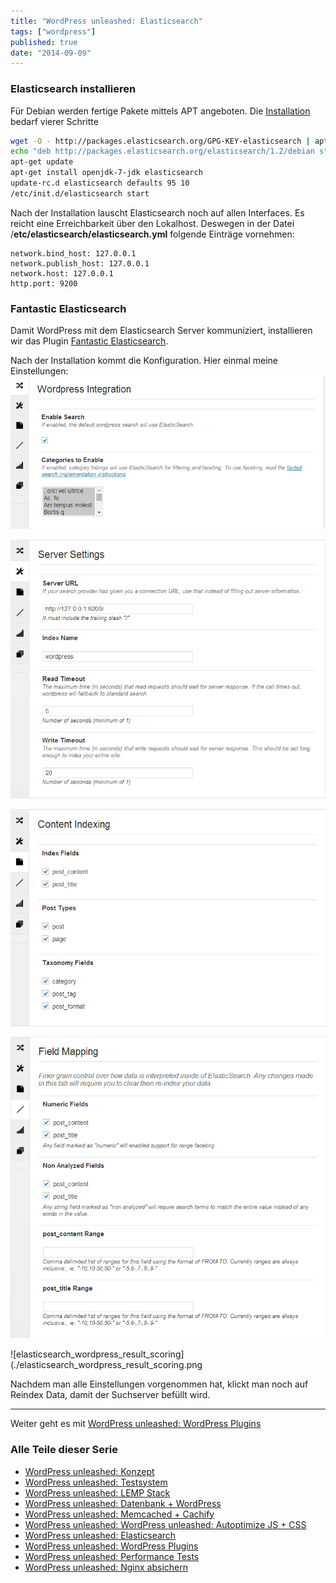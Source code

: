 ```yaml
---
title: "WordPress unleashed: Elasticsearch"
tags: ["wordpress"]
published: true
date: "2014-09-09"
---
```


### Elasticsearch installieren

Für Debian werden fertige Pakete mittels APT angeboten. Die [Installation](http://www.elasticsearch.org/guide/en/elasticsearch/reference/current/setup-repositories.html) bedarf vierer Schritte

```bash
wget -O - http://packages.elasticsearch.org/GPG-KEY-elasticsearch | apt-key add -
echo "deb http://packages.elasticsearch.org/elasticsearch/1.2/debian stable main" > /etc/apt/sources.list.d/elasticsearch.list
apt-get update
apt-get install openjdk-7-jdk elasticsearch
update-rc.d elasticsearch defaults 95 10
/etc/init.d/elasticsearch start
```

Nach der Installation lauscht Elasticsearch noch auf allen Interfaces. Es reicht eine Erreichbarkeit über den Lokalhost. Deswegen in der Datei /**etc/elasticsearch/elasticsearch.yml** folgende Einträge vornehmen:  

```
network.bind_host: 127.0.0.1
network.publish_host: 127.0.0.1
network.host: 127.0.0.1
http.port: 9200
```

### Fantastic Elasticsearch

Damit WordPress mit dem Elasticsearch Server kommuniziert, installieren wir das Plugin [Fantastic Elasticsearch](http://wordpress.org/plugins/fantastic-elasticsearch/).

Nach der Installation kommt die Konfiguration. Hier einmal meine Einstellungen:  
![elasticsearch_wordpress_integration](./elasticsearch_wordpress_integration.png)

![elasticsearch_wordpress_server_settings](./elasticsearch_wordpress_server_settings.png)

![elasticsearch_wordpress_content_indexing](./elasticsearch_wordpress_content_indexing.png)

![elasticsearch_wordpress_field_mapping](./elasticsearch_wordpress_field_mapping.png)

![elasticsearch_wordpress_result_scoring](./elasticsearch_wordpress_result_scoring.png

Nachdem man alle Einstellungen vorgenommen hat, klickt man noch auf Reindex Data, damit der Suchserver befüllt wird.

___
Weiter geht es mit [WordPress unleashed: WordPress Plugins](/wordpress-unleashed-wordpress-plugins/ "Wordpress unleashed: WordPress Plugins")

### Alle Teile dieser Serie

- [WordPress unleashed: Konzept](/wordpress-unleashed-konzept/ "Wordpress unleashed: Konzept")
- [WordPress unleashed: Testsystem](/wordpress-unleashed-testsystem/ "Wordpress unleashed: Testsystem")
- [WordPress unleashed: LEMP Stack](/wordpress-unleashed-lemp-stack/ "Wordpress unleashed: LEMP Stack")
- [WordPress unleashed: Datenbank + WordPress](/wordpress-unleashed-datenbank-wordpress/ "Wordpress unleashed: Datenbank + WordPress")
- [WordPress unleashed: Memcached + Cachify](/wordpress-unleashed-memcached-cachify/ "Wordpress unleashed: Memcached + Cachify")
- [WordPress unleashed: WordPress unleashed: Autoptimize JS + CSS](/wordpress-unleashed-autoptimize-js-css/ "Wordpress unleashed: WordPress unleashed: Autoptimize JS + CSS")
- [WordPress unleashed: Elasticsearch](/wordpress-unleashed-elasticsearch/ "Wordpress unleashed: Elasticsearch")
- [WordPress unleashed: WordPress Plugins](/wordpress-unleashed-wordpress-plugins/ "Wordpress unleashed: WordPress Plugins")
- [WordPress unleashed: Performance Tests](/wordpress-unleashed-performance-tests/ "Wordpress unleashed: Performance Tests")
- [WordPress unleashed: Nginx absichern](/wordpress-unleashed-nginx-absichern/ "Wordpress unleashed: Nginx absichern")

